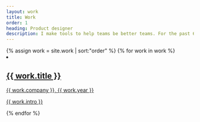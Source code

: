 ```yaml
---
layout: work
title: Work
order: 1
heading: Product designer
description: I make tools to help teams be better teams. For the past 6 years, I’ve worked with researchers, engineers, and product managers to create inclusive and accessible software.
---
```


<div class="c-work">
  {% assign work = site.work | sort:"order" %}
  {% for work in work %}
  <a href="{{ work.url | prepend: site.baseurl }}" class="c-work__link">
    <li class="c-work__item">
      <div class="c-work__body">
        <h2 class="c-work__title">{{ work.title }}</h2>
        <span class="c-work__description">{{ work.company }},</span>
        <span class="c-work__description">{{ work.year }}</span>
        <p class="c-work__intro">{{ work.intro }}</p>
      </div>
      <div class="c-work__media">
        <img class="c-work__image" src="{{ work.image }}" alt="">
      </div>
    </li>
  </a>
  {% endfor %}
</div>
